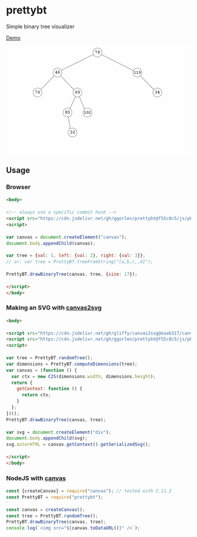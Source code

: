 # prettybt

Simple binary tree visualizer

[Demo](https://ggorlen.github.io/prettybt/)

![binary trees](assets/trees.gif)

## Usage

### Browser

```html
<body>

<!-- always use a specific commit hash -->
<script src="https://cdn.jsdelivr.net/gh/ggorlen/prettybt@f55c8c5/js/pbt.js"></script>
<script>

var canvas = document.createElement("canvas");
document.body.appendChild(canvas);

var tree = {val: 1, left: {val: 2}, right: {val: 3}};
// or: var tree = PrettyBT.treeFromString("[a,b,c,,d]");

PrettyBT.drawBinaryTree(canvas, tree, {size: 17});

</script>
</body>
```

### Making an SVG with [canvas2svg](https://github.com/gliffy/canvas2svg/)

```html
<body>

<script src="https://cdn.jsdelivr.net/gh/gliffy/canvas2svg@eaab317/canvas2svg.js"></script>
<script src="https://cdn.jsdelivr.net/gh/ggorlen/prettybt@f55c8c5/js/pbt.js"></script>
<script>

var tree = PrettyBT.randomTree();
var dimensions = PrettyBT.computeDimensions(tree);
var canvas = (function () {
  var ctx = new C2S(dimensions.width, dimensions.height);
  return {
    getContext: function () {
      return ctx;
    }
  };
})();
PrettyBT.drawBinaryTree(canvas, tree);

var svg = document.createElement("div");
document.body.appendChild(svg);
svg.outerHTML = canvas.getContext().getSerializedSvg();

</script>
</body>
```

### NodeJS with [canvas](https://www.npmjs.com/package/canvas)

```javascript
const {createCanvas} = require("canvas"); // tested with 2.11.2
const PrettyBT = require("prettybt");

const canvas = createCanvas();
const tree = PrettyBT.randomTree();
PrettyBT.drawBinaryTree(canvas, tree);
console.log(`<img src="${canvas.toDataURL()}" />`);
```

